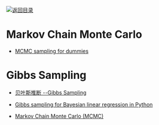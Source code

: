 [![返回目录](https://user-images.githubusercontent.com/5803001/38079637-ff0abcf0-3371-11e8-9b76-ad651620afc7.jpg)](https://github.com/wx-chevalier/Awesome-Lists) 
 
 
# Markov Chain Monte Carlo

- [MCMC sampling for dummies](http://twiecki.github.io/blog/2015/11/10/mcmc-sampling/)

# Gibbs Sampling

- [贝叶斯推断 --Gibbs Sampling](http://blog.csdn.net/u010533386/article/details/51449812)

- [Gibbs sampling for Bayesian linear regression in Python](http://kieranrcampbell.github.io/gibbs-sampling-bayesian-linear-regression/)

- [Markov Chain Monte Carlo (MCMC)](https://people.duke.edu/~ccc14/sta-663/MCMC.html)